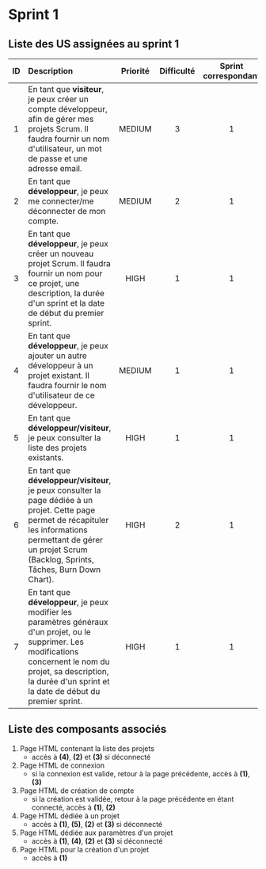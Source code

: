 # Sprint 1
## Liste des US assignées au sprint 1
|   ID  |   Description |   Priorité    |   Difficulté      | Sprint correspondant  |
|:-----:|:--------------|:-------------:|:-----------------:|:---------------------:|
|1|En tant que __visiteur__, je peux créer un compte développeur, afin de gérer mes projets Scrum. Il faudra fournir un nom d'utilisateur, un mot de passe et une adresse email.|MEDIUM| 3 | 1 |
|2|En tant que __développeur__, je peux me connecter/me déconnecter de mon compte.|MEDIUM| 2 | 1 |
|3|En tant que __développeur__, je peux créer un nouveau projet Scrum. Il faudra fournir un nom pour ce projet, une description, la durée d'un sprint et la date de début du premier sprint. |HIGH| 1 | 1 |
|4|En tant que __développeur__, je peux ajouter un autre développeur à un projet existant. Il faudra fournir le nom d'utilisateur de ce développeur.|MEDIUM| 1 | 1 |
|5|En tant que __développeur/visiteur__, je peux consulter la liste des projets existants.|HIGH| 1 | 1 |
|6|En tant que __développeur/visiteur__, je peux consulter la page dédiée à un projet. Cette page permet de récapituler les informations permettant de gérer un projet Scrum (Backlog, Sprints, Tâches, Burn Down Chart).|HIGH| 2 | 1 |
|7|En tant que __développeur__, je peux modifier les paramètres généraux d'un projet, ou le supprimer. Les modifications concernent le nom du projet, sa description, la durée d'un sprint et la date de début du premier sprint.|HIGH| 1 | 1 |

## Liste des composants associés

1. Page HTML contenant la liste des projets
    * accès à __(4)__, __(2)__ et __(3)__ si déconnecté
2. Page HTML de connexion 
    * si la connexion est valide, retour à la page précédente, accès à __(1)__, __(3)__
3. Page HTML de création de compte 
    * si la création est validée, retour à la page précédente en étant connecté, accès à __(1)__, __(2)__
4. Page HTML dédiée à un projet 
    * accès à __(1)__, __(5)__, __(2)__ et __(3)__ si déconnecté
5. Page HTML dédiée aux paramètres d'un projet 
    * accès à __(1)__, __(4)__, __(2)__ et __(3)__ si déconnecté
6. Page HTML pour la création d'un projet
    * accès à __(1)__